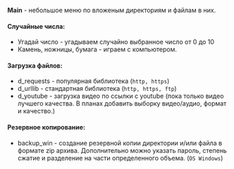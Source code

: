 **Main** - небольшое меню по вложеным директориям и файлам в них.

#### Случайные числа:    
- Угадай число - угадываем случайно выбранное число от 0 до 10    
- Камень, ножницы, бумага - играем с компьютером.

#### Загрузка файлов:   
- d_requests - популярная библиотека (`http, https`)   
- d_urllib - стандартная библиотека (`http, https, ftp`)  
- d_youtube - загрузка видео по ссылки с youtube (пока только видео лучшего качества. В планах добавить выборку видео/аудио, формат и качество.)

#### Резервное копирование: 
- backup_win - создание резервной копии директории и/или файла в формате zip архива. Дополнительно можно указать пароль, степень сжатие и разделение на части определенного объема. (`OS Windows`)